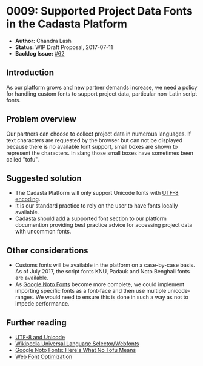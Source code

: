 # 0009: Supported Project Data Fonts in the Cadasta Platform

- **Author:** Chandra Lash
- **Status:** WIP Draft Proposal, 2017-07-11
- **Backlog Issue:** [#62](https://github.com/Cadasta/cadasta-docs/issues/62)



## Introduction

As our platform grows and new partner demands increase, we need a policy for handling custom fonts to support project data, particular non-Latin script fonts. 


## Problem overview

Our partners can choose to collect project data in numerous languages. If text characters are requested by the browser but can not be displayed because there is no available font support, small boxes are shown to represent the characters. In slang those small boxes have sometimes been called "tofu". 


## Suggested solution

- The Cadasta Platform will only support Unicode fonts with [UTF-8 encoding](https://en.wikipedia.org/wiki/UTF-8).
- It is our standard practice to rely on the user to have fonts locally available.
- Cadasta should add a supported font section to our platform documention providing best practice advice for accessing project data with uncommon fonts.


## Other considerations

- Customs fonts will be available in the platform on a case-by-case basis. As of July 2017, the script fonts KNU, Padauk and Noto Benghali fonts are available.
- As [Google Noto Fonts](https://www.google.com/get/noto/#/family/noto-sans-hans) become more complete, we could implement importing specific fonts as a font-face and then use multiple unicode-ranges. We would need to ensure this is done in such a way as not to impede performance.


## Further reading

- [UTF-8 and Unicode](http://www.utf-8.com/)
- [Wikipedia Universal Language Selector/Webfonts](https://www.mediawiki.org/wiki/Universal_Language_Selector/WebFonts)
- [Google Noto Fonts: Here's What No Tofu Means](http://www.techtimes.com/articles/181674/20161012/google-noto-fonts-heres-what-no-tofu-means.htm)
- [Web Font Optimization](https://developers.google.com/web/fundamentals/performance/optimizing-content-efficiency/webfont-optimization)

